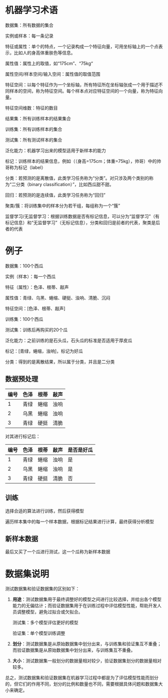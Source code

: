 # 机器学习术语

数据集：所有数据的集合

实例或样本：每一条记录

特征或属性：单个的特点，一个记录构成一个特征向量，可用坐标轴上的一个点表示，比如人的身高体重肤色等信息。

属性值：属性上的取值，如“175cm”、“75kg“

属性空间/样本空间/输入空间：属性值的取值范围

特征空间：以每个特征作为一个坐标轴，所有特征所在坐标轴张成一个用于描述不同样本的空间，称为特征空间。每个样本点对应特征空间的一个向量，称为特征向量。

特征空间维数：特征的数目

结果集：所有训练样本的结果集合

训练集：所有训练样本的集合

测试集：所有测试样本的集合

泛化能力：机器学习出来的模型适用于新样本的能力

标记：训练样本的结果信息，例如（（身高=175cm；体重=75kg），帅哥）中的帅哥称为标记（label）

分类：若预测的是离散值，此类学习任务称为“分类”。对只涉及两个类别的称为“二分类（binary classification）”，比如西瓜甜不甜。

回归：若预测的是连续值，此类学习任务称为“回归”

聚类/簇：将训练集中的样本分为若干组，每组称为一个“簇”

监督学习/无监督学习：根据训练数据是否有标记信息，可以分为“监督学习”（有标记信息）和“无监督学习”（无标记信息），分类和回归是前者的代表，聚类是后者的代表

# 例子

数据集：100个西瓜

实例（样本）：每一个西瓜

特征（属性）：色泽、根蒂、敲声

属性值：青绿、乌黑、蜷缩、硬挺、浊响、清脆、沉闷

特征空间：[色泽、根蒂、敲声]

训练集：100个西瓜

测试集：训练后再购买的20个瓜

泛化能力：之前训练的是石头瓜，石头瓜的标准是否适用于厚皮瓜

标记：[青绿，蜷缩，浊响]，标记为好瓜

分类：得到的是离散结果，所以属于分类，并且是二分类

## 数据预处理

| 编号 | 色泽 | 根蒂 | 敲声 |
| ---- | ---- | ---- | ---- |
| 1    | 青绿 | 蜷缩 | 浊响 |
| 2    | 乌黑 | 蜷缩 | 浊响 |
| 3    | 青绿 | 硬挺 | 清脆 |

对其进行标记后：

| 编号 | 色泽 | 根蒂 | 敲声 | 是否是好瓜 |
| ---- | ---- | ---- | ---- | ---------- |
| 1    | 青绿 | 蜷缩 | 浊响 | 是         |
| 2    | 乌黑 | 蜷缩 | 浊响 | 是         |
| 3    | 青绿 | 硬挺 | 清脆 | 否         |

## 训练

选择合适的算法进行训练，然后获得模型

遍历样本集中的每一个样本数据，根据标记结果进行计算，最终获得分析模型

## 新样本数据

最后又买了一个瓜进行测试，这一个瓜称为新样本数据

# 数据集说明

测试数据集和验证数据集的区别如下：

1. **用途**：测试数据集用于最终调整好的模型之间进行比较选择，并给出各个模型能力的无偏估计；而验证数据集用于在训练过程中评估模型性能，帮助开发人员调整模型，避免过拟合或欠拟合。

   测试集：多个模型评估更好的模型

   验证集：单个模型训练调整

2. **划分**：测试数据集是从原始数据集中划分出来，与训练集和验证集互不重叠；而验证数据集是从原始数据集中划分出来，与训练集互不重叠。

3. **大小**：测试数据集一般划分的数据量相对较少，验证数据集划分的数据量相对较多。

总之，测试数据集和验证数据集在机器学习过程中都是为了评估模型性能而划分的，但它们的作用不同，划分的比例和数量也不同，需要根据具体问题和数据集大小来确定。